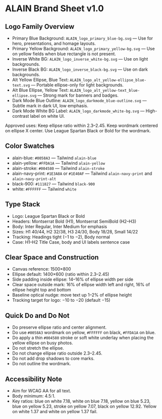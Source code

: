 # ALAIN Brand Sheet v1.0

## Logo Family Overview
- Primary Blue Background: `ALAIN_logo_primary_blue-bg.svg` — Use for hero, presentations, and homage layouts.
- Primary Yellow Background: `ALAIN_logo_primary_yellow-bg.svg` — Use on yellow fields when blue rectangle is not present.
- Inverse White BG: `ALAIN_logo_inverse_white-bg.svg` — Use on light backgrounds.
- Inverse Black BG: `ALAIN_logo_inverse_black-bg.svg` — Use on dark backgrounds.
- Alt Yellow Ellipse, Blue Text: `ALAIN_logo_alt_yellow-ellipse_blue-text.svg` — Portable ellipse-only for light backgrounds.
- Alt Blue Ellipse, Yellow Text: `ALAIN_logo_alt_yellow-text_blue-ellipse.svg` — Strong mark for banners and badges.
- Dark Mode Blue Outline: `ALAIN_logo_darkmode_blue-outline.svg` — Subtle mark in dark UI, low emphasis.
- Dark Mode White BG Label: `ALAIN_logo_darkmode_white-bg.svg` — High-contrast label on white UI.

Approved uses: Keep ellipse ratio within 2.3–2.45. Keep wordmark centered on ellipse X center. Use League Spartan Black or Bold for the wordmark.

## Color Swatches
- alain-blue: `#0058A3` — Tailwind `alain-blue`
- alain-yellow: `#FFDA1A` — Tailwind `alain-yellow`
- alain-stroke: `#004580` — Tailwind `alain-stroke`
- alain-navy-print: `#1E3A8A` or `#1E40AF` — Tailwind `alain-navy-print` and `alain-navy-print-alt`
- black-900: `#111827` — Tailwind `black-900`
- white: `#FFFFFF` — Tailwind `white`

## Type Stack
- Logo: League Spartan Black or Bold
- Headers: Montserrat Bold (H1), Montserrat SemiBold (H2–H3)
- Body: Inter Regular, Inter Medium for emphasis
- Sizes: H1 40/44, H2 32/38, H3 24/30, Body 18/28, Small 14/22
- Tracking: Headings tight (−1 to −2), Body normal
- Case: H1–H2 Title Case, body and UI labels sentence case

## Clear Space and Construction
- Canvas reference: 1500×800
- Ellipse default: 1400×600 (ratio within 2.3–2.45)
- Side padding inside ellipse: 14–16% of ellipse width per side
- Clear space outside mark: 16% of ellipse width left and right, 16% of ellipse height top and bottom
- Baseline optical nudge: move text up 1–2% of ellipse height
- Tracking target for logo: −10 to −20 (default −15)

## Quick Do and Do Not
- Do preserve ellipse ratio and center alignment.
- Do use `#0058A3` wordmark on yellow, `#FFFFFF` on black, `#FFDA1A` on blue.
- Do apply a thin `#004580` stroke or soft white underlay when placing the yellow ellipse on busy photos.
- Do not stretch the ellipse.
- Do not change ellipse ratio outside 2.3–2.45.
- Do not add drop shadows to core marks.
- Do not outline the wordmark.

## Accessibility Note
- Aim for WCAG AA for all text.
- Body minimum: 4.5:1.
- Key ratios: blue on white 7.18, white on blue 7.18, yellow on blue 5.23, blue on yellow 5.23, stroke on yellow 7.07, black on yellow 12.92. Yellow on white 1.37 and white on yellow 1.37 fail.

